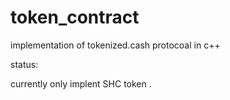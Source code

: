 # token_contract
implementation  of tokenized.cash  protocoal in c++

status:

   currently only implent SHC token .
